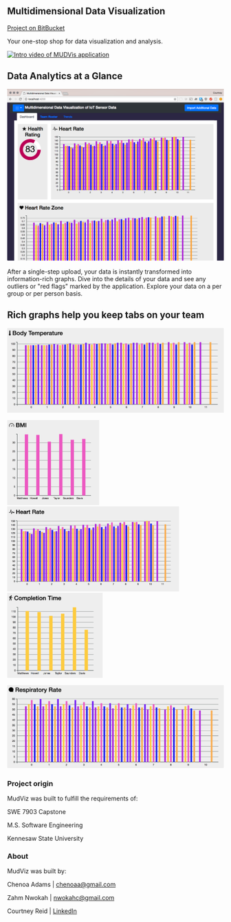 ## Multidimensional Data Visualization

[Project on BitBucket](https://bitbucket.org/ksumsswecapstonesp18team2/d3-site)

Your one-stop shop for data visualization and analysis.

[![Intro video of MUDVis application](https://img.youtube.com/vi/gQXguCAeEmQ/0.jpg)](https://www.youtube.com/watch?v=gQXguCAeEmQ "MUDVis intro")

## Data Analytics at a Glance

<img src="https://raw.githubusercontent.com/cbortle3/MUDVis/master/img/app_dash.png" data-canonical-src="https://raw.githubusercontent.com/cbortle3/MUDVis/master/img/app_dash.png" width="843"  />

After a single-step upload, your data is instantly transformed into information-rich graphs. Dive into the details of your data and see any outliers or "red flags" marked by the application. Explore your data on a per group or per person basis.

## Rich graphs help you keep tabs on your team

<img src="https://raw.githubusercontent.com/cbortle3/MUDVis/master/img/graph_bt.png" data-canonical-src="https://raw.githubusercontent.com/cbortle3/MUDVis/master/img/graph_bt.png" width="843"  />

<img src="https://raw.githubusercontent.com/cbortle3/MUDVis/master/img/graph_bmi.png" data-canonical-src="https://raw.githubusercontent.com/cbortle3/MUDVis/master/img/graph_bmi.png" height="198" /><img src="https://raw.githubusercontent.com/cbortle3/MUDVis/master/img/graph_hr.png" data-canonical-src="https://raw.githubusercontent.com/cbortle3/MUDVis/master/img/graph_hr.png" height="198" /><img src="https://raw.githubusercontent.com/cbortle3/MUDVis/master/img/graph_perf.png" data-canonical-src="https://raw.githubusercontent.com/cbortle3/MUDVis/master/img/graph_perf.png" height="198"  />

<img src="https://raw.githubusercontent.com/cbortle3/MUDVis/master/img/graph_rr.png" data-canonical-src="https://raw.githubusercontent.com/cbortle3/MUDVis/master/img/graph_rr.png" width="843"  />



### Project origin

MudViz was built to fulfill the requirements of:

SWE 7903 Capstone

M.S. Software Engineering

Kennesaw State University

### About

MudViz was built by:

Chenoa Adams | <chenoaa@gmail.com>

Zahm Nwokah | <nwokahc@gmail.com>

Courtney Reid | [LinkedIn](https://www.linkedin.com/in/courtney-reid-79443716/)
